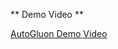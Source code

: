 ** Demo Video **

[AutoGluon Demo Video](https://sjsu0-my.sharepoint.com/:v:/g/personal/akshata_madavi_sjsu_edu/Eez4hJErRAtFrQhmA0tp16kB3cXFMNp6wRRJOATRKEeDIg?nav=eyJyZWZlcnJhbEluZm8iOnsicmVmZXJyYWxBcHAiOiJPbmVEcml2ZUZvckJ1c2luZXNzIiwicmVmZXJyYWxBcHBQbGF0Zm9ybSI6IldlYiIsInJlZmVycmFsTW9kZSI6InZpZXciLCJyZWZlcnJhbFZpZXciOiJNeUZpbGVzTGlua0NvcHkifX0&e=MKdpqs)
